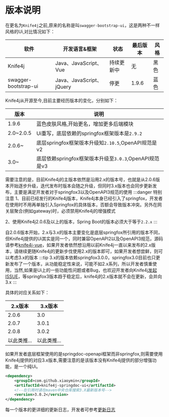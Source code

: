 # 版本说明

在更名为`Knife4j`之前,原来的名称是叫`swagger-bootstrap-ui`，这是两种不一样风格的Ui,对比情况如下：


| 软件                 | 开发语言&框架      | 状态       | 最后版本 |风格|
| -------------------- | ------------------ | ---------- | -------- |------ |
| Knife4j              | Java、JavaScript、Vue | 持续更新中 | 无       |黑色|
| swagger-bootstrap-ui | Java、JavaScript、jQuery | 停更       | 1.9.6    |蓝色|


Knife4j从开源至今,目前主要经历版本的变化，分别如下：

|版本|说明|
|--|--|
|1.9.6|蓝色皮肤风格,开始更名，增加更多后端模块|
|2.0~2.0.5|Ui重写，底层依赖的springfox框架版本是`2.9.2`|
|2.0.6~|底层springfox框架版本升级知`2.10.5`,OpenAPI规范是v2|
|3.0~|底层依赖springfox框架版本升级至`3.0.3`,OpenAPI规范是v3|

需要注意的是，目前Knife4j的主版本依然是沿用2.x的版本号，也就是从2.0.6版本开始逐步升级，迭代发布时版本会随之升级，但同时3.x版本也会同步更新发布，主要是满足开发者对于springfox3以及OpenAPI3规范的使用
:::danger 特别注意
1、目前已经发行的Knife4j版本，Knife4j本身已经引入了springfox，开发者在使用时不用再单独引入Springfox的具体版本，否额会导致版本冲突。另外在网关层聚合(例如gateway)时，必须禁用Knife4j的增强模式

2、使用Knife4j2.0.6及以上的版本，Spring Boot的版本必须大于等于`2.2.x`
:::

自2.0.6版本开始，2.x与3.x的版本主要变化是底层springfox所引用的版本不同，但Knife4j提供的Ui其实是同一个，同时兼容OpenAPI2以及OpenAPI3规范，源码请参考[knife4j-vue](https://gitee.com/xiaoym/knife4j/tree/master/knife4j-vue)，如果开发者依然想沿用以前Knife4j一直以来发布的2.x版本，请继续更随Knife4j的更新步伐使用2.x的版本即可，如果开发者想尝鲜，则可以考虑3.x的版本
:::tip
3.x的版本依赖springfox3.0.0，springfox3.0目前也只更新发布了一个版本，从功能稳定性来说，可能不如2.x系列，所以开发者慎重使用，当然,如果是Ui上的一些功能性问题或者Bug，也欢迎开发者向Knife4j[发起ISSUE](https://gitee.com/xiaoym/knife4j/issues/new)，等springfox3版本趋于稳定后，knife4j的2.x版本就不会在更新，会并向3.x
:::

具体的对应关系如下：

|2.x版本|3.x版本|
|--|--|
|2.0.6|3.0|
|2.0.7|3.0.1|
|2.0.8|3.0.2|
|以此类推...|以此类推...|

如果开发者底层框架使用的是springdoc-openapi框架而非springfox,则需要使用Knife4j提供的对应3.x版本,需要注意的是该版本没有Knife4j提供的部分增强功能，是一个纯Ui。
```xml
<dependency>
    <groupId>com.github.xiaoymin</groupId>
    <artifactId>knife4j-springdoc-ui</artifactId>
    <!--在引用时请在maven中央仓库搜索3.X最新版本号-->
    <version>3.0.2</version>
</dependency>
```

每一个版本的更详细的更新日志，开发者可参考[更新日志](../changelog)
